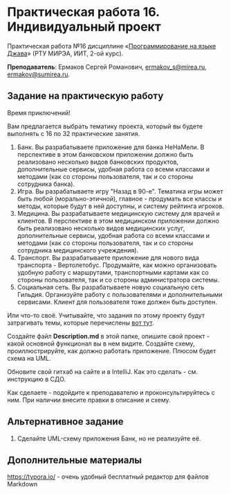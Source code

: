 # Практическая работа 16. Индивидуальный проект
Практическая работа №16 дисциплине «[Программирование на языке Джава](https://online-edu.mirea.ru/course/view.php?id=4053)» (РТУ МИРЭА, ИИТ, 2-ой курс).

**Преподаватель**: Ермаков Сергей Романович, ermakov_s@mirea.ru, ermakov@sumirea.ru.

## Задание на практическую работу

Время приключений!

Вам предлагается выбрать тематику проекта, который вы будете выполнять с 16 по 32 практические занятия. 

1. Банк. Вы разрабатываете приложение для банка НеНаМели. В перспективе в этом банковском приложении должно быть реализовано несколько видов банковских продуктов, дополнительные сервисы, удобная работа со всеми классами и методами (как со стороны пользователя, так и со стороны сотрудника банка).
2. Игра. Вы разрабатываете игру "Назад в 90-е". Тематика игры может быть любой (морально-этичной), главное - продумать все классы и методы, которые будут в ней доступны, и систему рейтинга игроков.
3. Медицина. Вы разрабатываете медицинскую систему для врачей и клиентов. В перспективе в этом медицинском приложении должно быть реализовано несколько видов медицинских услуг, дополнительные сервисы, удобная работа со всеми классами и методами (как со стороны пользователя, так и со стороны сотрудника медицинского учреждения).
4. Транспорт. Вы разрабатываете приложение для нового вида транспорта - Вертолетобус. Продумайте, как можно организовать удобную работу с маршрутами, транспортными картами как со стороны пользователя, так и со стороны администратора системы.
5. Социальная сеть. Вы разрабатываете новую социальную сеть Гильдия. Организуйте работу с пользователями и дополнительными сервисами. Клиент для пользователя тоже должен быть доступен.

Или что-то своё. Учитывайте, что задания по этому проекту будут затрагивать темы, которые перечислены [вот тут](https://github.com/sermakov/JavaFirstMirea/blob/master/Schedule.md).

Создайте файл **Description.md** в этой папке, опишите свой проект - какой основной функционал вы в нем видите. Создайте схему, проиллюстрируйте, как должно работать приложение. Плюсом будет схема на UML.

Обновите свой гитхаб на сайте и в IntelliJ. Как это сделать - см. инструкцию в СДО.

Как сделаете - подойдите к преподавателю и проконсультируйтесь с ним. При наличии внесите правки в описание и схему.

## Альтернативное задание

1. Сделайте UML-схему приложения Банк, но не реализуйте её.


## Дополнительные материалы

https://typora.io/ - очень удобный бесплатный редактор для файлов Markdown

